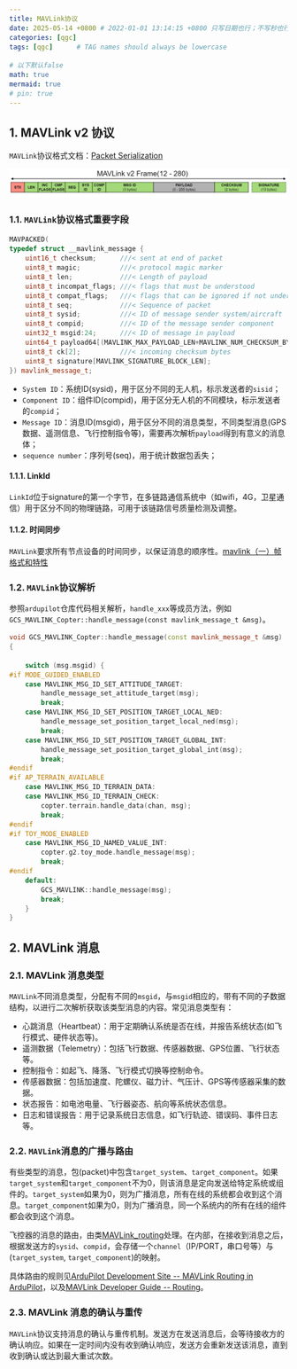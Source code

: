 ```yaml
---
title: MAVLink协议
date: 2025-05-14 +0800 # 2022-01-01 13:14:15 +0800 只写日期也行；不写秒也行；这样也行 2022-03-09T00:55:42+08:00
categories: [qgc]
tags: [qgc]      # TAG names should always be lowercase

# 以下默认false
math: true
mermaid: true
# pin: true
---
```


## 1. MAVLink v2 协议 ##

`MAVLink`协议格式文档：[Packet Serialization](https://mavlink.io/en/guide/serialization.html)

![mavlink_v2](/assets/images/qgc/20250515/packet_mavlink_v2.rtTEhol01.jpg)

### 1.1. `MAVLink`协议格式重要字段 ###

```cpp
MAVPACKED(
typedef struct __mavlink_message {
    uint16_t checksum;      ///< sent at end of packet
    uint8_t magic;          ///< protocol magic marker
    uint8_t len;            ///< Length of payload
    uint8_t incompat_flags; ///< flags that must be understood
    uint8_t compat_flags;   ///< flags that can be ignored if not understood
    uint8_t seq;            ///< Sequence of packet
    uint8_t sysid;          ///< ID of message sender system/aircraft
    uint8_t compid;         ///< ID of the message sender component
    uint32_t msgid:24;      ///< ID of message in payload
    uint64_t payload64[(MAVLINK_MAX_PAYLOAD_LEN+MAVLINK_NUM_CHECKSUM_BYTES+7)/8];
    uint8_t ck[2];          ///< incoming checksum bytes
    uint8_t signature[MAVLINK_SIGNATURE_BLOCK_LEN];
}) mavlink_message_t;
```

* `System ID`：系统ID(sysid)，用于区分不同的无人机，标示发送者的`sisid`；
* `Component ID`：组件ID(compid)，用于区分无人机的不同模块，标示发送者的`compid`；
* `Message ID`：消息ID(msgid)，用于区分不同的消息类型，不同类型消息(GPS数据、遥测信息、飞行控制指令等)，需要再次解析`payload`得到有意义的消息体；
* `sequence number`：序列号(seq)，用于统计数据包丢失；

#### 1.1.1. LinkId ###

`LinkId`位于signature的第一个字节，在多链路通信系统中（如wifi，4G，卫星通信）用于区分不同的物理链路，可用于该链路信号质量检测及调整。

#### 1.1.2. 时间同步 ####

`MAVLink`要求所有节点设备的时间同步，以保证消息的顺序性。[mavlink（一）帧格式和特性](https://www.cnblogs.com/hjx168/p/17706765.html)

### 1.2. `MAVLink`协议解析 ###

参照`ardupilot`仓库代码相关解析，`handle_xxx`等成员方法，例如`GCS_MAVLINK_Copter::handle_message(const mavlink_message_t &msg)`。

```cpp
void GCS_MAVLINK_Copter::handle_message(const mavlink_message_t &msg)
{

    switch (msg.msgid) {
#if MODE_GUIDED_ENABLED
    case MAVLINK_MSG_ID_SET_ATTITUDE_TARGET:
        handle_message_set_attitude_target(msg);
        break;
    case MAVLINK_MSG_ID_SET_POSITION_TARGET_LOCAL_NED:
        handle_message_set_position_target_local_ned(msg);
        break;
    case MAVLINK_MSG_ID_SET_POSITION_TARGET_GLOBAL_INT:
        handle_message_set_position_target_global_int(msg);
        break;
#endif
#if AP_TERRAIN_AVAILABLE
    case MAVLINK_MSG_ID_TERRAIN_DATA:
    case MAVLINK_MSG_ID_TERRAIN_CHECK:
        copter.terrain.handle_data(chan, msg);
        break;
#endif
#if TOY_MODE_ENABLED
    case MAVLINK_MSG_ID_NAMED_VALUE_INT:
        copter.g2.toy_mode.handle_message(msg);
        break;
#endif
    default:
        GCS_MAVLINK::handle_message(msg);
        break;
    }
}
```

## 2. MAVLink 消息 ##

### 2.1. MAVLink 消息类型 ###

`MAVLink`不同消息类型，分配有不同的`msgid`，与`msgid`相应的，带有不同的子数据结构，以进行二次解析获取该类型消息的内容。常见消息类型有：

* 心跳消息（Heartbeat）：用于定期确认系统是否在线，并报告系统状态(如飞行模式、硬件状态等)。
* 遥测数据（Telemetry）：包括飞行数据、传感器数据、GPS位置、飞行状态等。
* 控制指令：如起飞、降落、飞行模式切换等控制命令。
* 传感器数据：包括加速度、陀螺仪、磁力计、气压计、GPS等传感器采集的数据。
* 状态报告：如电池电量、飞行器姿态、航向等系统状态信息。
* 日志和错误报告：用于记录系统日志信息，如飞行轨迹、错误码、事件日志等。

### 2.2. `MAVLink`消息的广播与路由 ###

有些类型的消息，包(packet)中包含`target_system`、`target_component`。如果`target_system`和`target_component`不为0，则该消息是定向发送给特定系统或组件的。`target_system`如果为0，则为广播消息，所有在线的系统都会收到这个消息。`target_component`如果为0，则为广播消息，同一个系统内的所有在线的组件都会收到这个消息。

飞控器的消息的路由，由类[MAVLink_routing](https://github.com/ArduPilot/ardupilot/blob/master/libraries/GCS_MAVLink/MAVLink_routing.h)处理。在内部，在接收到消息之后，根据发送方的`sysid`、`compid`，会存储一个`channel`（IP/PORT，串口号等）与(`target_system`, `target_component`)的映射。

具体路由的规则见[ArduPilot Development Site -- MAVLink Routing in ArduPilot](https://ardupilot.org/dev/docs/mavlink-routing-in-ardupilot.html)，以及[MAVLink Developer Guide -- Routing](https://mavlink.io/en/guide/routing.html)。

### 2.3. MAVLink 消息的确认与重传 ###

`MAVLink`协议支持消息的确认与重传机制。发送方在发送消息后，会等待接收方的确认响应。如果在一定时间内没有收到确认响应，发送方会重新发送该消息，直到收到确认或达到最大重试次数。